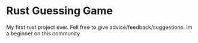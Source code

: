 # Rust Guessing Game

My first rust project ever.
Fell free to give advice/feedback/suggestions. Im a beginner on this community